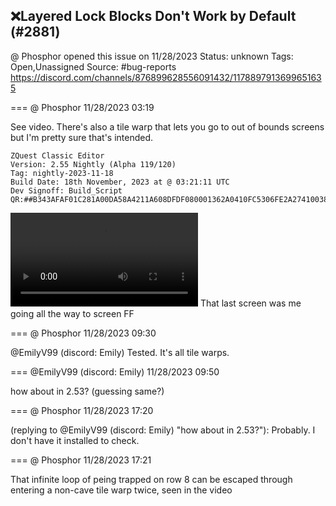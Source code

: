 ## ❌Layered Lock Blocks Don't Work by Default (#2881)
@ Phosphor opened this issue on 11/28/2023
Status: unknown
Tags: Open,Unassigned
Source: #bug-reports https://discord.com/channels/876899628556091432/1178897913699651635


=== @ Phosphor 11/28/2023 03:19

See video. There's also a tile warp that lets you go to out of bounds screens but I'm pretty sure that's intended.
```
ZQuest Classic Editor
Version: 2.55 Nightly (Alpha 119/120)
Tag: nightly-2023-11-18
Build Date: 18th November, 2023 at @ 03:21:11 UTC
Dev Signoff: Build_Script
QR:##B343AFAF01C281A00DA58A4211A608DFDF080001362A0410FC5306FE2A274100381B02044031300000065824C00000000000D0032301090000000000000000000000000000000000000000000000000034866C3140320200000000000000000000000000##
```
![image](https://cdn.discordapp.com/attachments/1178897913699651635/1178897914093899886/2023-11-27_21-15-09.mp4?ex=65e68f3d&is=65d41a3d&hm=5cc9ea5f2d27d6a636e7109189ba3edf3041104985b8753fb4d04914285e3664&)
That last screen was me going all the way to screen FF

=== @ Phosphor 11/28/2023 09:30

@EmilyV99 (discord: Emily) Tested. It's all tile warps.

=== @EmilyV99 (discord: Emily) 11/28/2023 09:50

how about in 2.53?
(guessing same?)

=== @ Phosphor 11/28/2023 17:20

(replying to @EmilyV99 (discord: Emily) "how about in 2.53?"): Probably. I don't have it installed to check.

=== @ Phosphor 11/28/2023 17:21

That infinite loop of peing trapped on row 8 can be escaped through entering a non-cave tile warp twice, seen in the video
